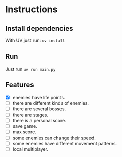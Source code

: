 # Instructions

## Install dependencies

With UV just run: `uv install`

## Run

Just run `uv run main.py`

## Features

- [x] enemies have life points.
- [ ] there are different kinds of enemies.
- [ ] there are several bosses.
- [ ] there are stages.
- [ ] there is a personal score.
- [ ] save game.
- [ ] max score.
- [ ] some enemies can change their speed.
- [ ] some enemies have different movement patterns.
- [ ] local multiplayer.
